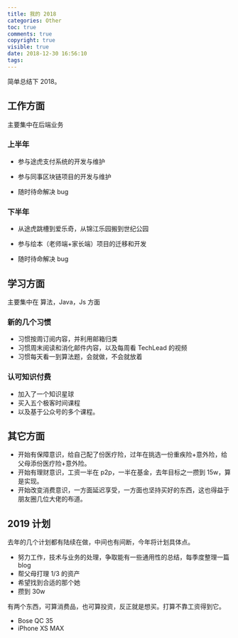 ```yaml
---
title: 我的 2018
categories: Other
toc: true
comments: true
copyright: true
visible: true
date: 2018-12-30 16:56:10
tags:
---
```


简单总结下 2018。

<!--more-->


## 工作方面

主要集中在后端业务

### 上半年

- 参与途虎支付系统的开发与维护

- 参与同事区块链项目的开发与维护

- 随时待命解决 bug

### 下半年

- 从途虎跳槽到爱乐奇，从锦江乐园搬到世纪公园

- 参与绘本（老师端+家长端）项目的迁移和开发

- 随时待命解决 bug



## 学习方面

主要集中在 算法，Java，Js 方面

### 新的几个习惯

- 习惯按周订阅内容，并利用邮箱归类
- 习惯周末阅读和消化邮件内容，以及每周看 TechLead 的视频
- 习惯每天看一到算法题，会就做，不会就放着

### 认可知识付费

- 加入了一个知识星球
- 买入五个极客时间课程 
- 以及基于公众号的多个课程。



## 其它方面

- 开始有保障意识，给自己配了份医疗险，过年在挑选一份重疾险+意外险，给父母添份医疗险+意外险。
- 开始有理财意识，工资一半在 p2p，一半在基金，去年目标之一攒到 15w，算是实现。
- 开始改变消费意识，一方面延迟享受，一方面也坚持买好的东西，这也得益于朋友圈几位大佬的布道。


## 2019 计划

去年的几个计划都有陆续在做，中间也有间断，今年将计划具体点。

- 努力工作，技术与业务的处理，争取能有一些通用性的总结，每季度整理一篇 blog
- 帮父母打理 1/3 的资产
- 希望找到合适的那个她
- 攒到 30w

有两个东西，可算消费品，也可算投资，反正就是想买。打算不靠工资得到它。
- Bose QC 35
- iPhone XS MAX


